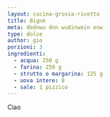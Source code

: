 ```yaml
---
layout: cucina-grossa-ricetta
title: Bignè
meta: dednwu dnn wudinwein enw
type: dolce
author: gio
porzioni: 3
ingredienti:
  - acqua: 250 g
  - farina: 250 g
  - strutto o margarina: 125 g
  - uova intere: 8
  - sale: 1 pizzico
---
```

Ciao
